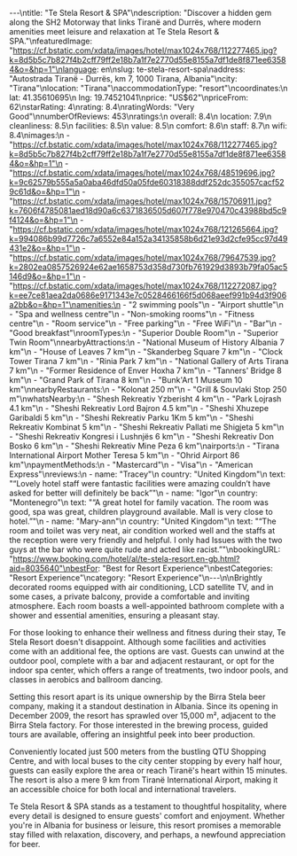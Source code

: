 ---\ntitle: "Te Stela Resort & SPA"\ndescription: "Discover a hidden gem along the SH2 Motorway that links Tiranë and Durrës, where modern amenities meet leisure and relaxation at Te Stela Resort & SPA."\nfeaturedImage: "https://cf.bstatic.com/xdata/images/hotel/max1024x768/112277465.jpg?k=8d5b5c7b827f4b2cff79ff2e18b7a1f7e2770d55e8155a7df1de8f871ee63584&o=&hp=1"\nlanguage: en\nslug: te-stela-resort-spa\naddress: "Autostrada Tiranë - Durrës, km 7, 1000 Tirana, Albania"\ncity: "Tirana"\nlocation: "Tirana"\naccommodationType: "resort"\ncoordinates:\n  lat: 41.35610695\n  lng: 19.74521041\nprice: "US$62"\npriceFrom: 62\nstarRating: 4\nrating: 8.4\nratingWords: "Very Good"\nnumberOfReviews: 453\nratings:\n  overall: 8.4\n  location: 7.9\n  cleanliness: 8.5\n  facilities: 8.5\n  value: 8.5\n  comfort: 8.6\n  staff: 8.7\n  wifi: 8.4\nimages:\n  - "https://cf.bstatic.com/xdata/images/hotel/max1024x768/112277465.jpg?k=8d5b5c7b827f4b2cff79ff2e18b7a1f7e2770d55e8155a7df1de8f871ee63584&o=&hp=1"\n  - "https://cf.bstatic.com/xdata/images/hotel/max1024x768/48519696.jpg?k=9c62579b555a5a0aba46dfd50a05fde60318388ddf252dc355057cacf529c61d&o=&hp=1"\n  - "https://cf.bstatic.com/xdata/images/hotel/max1024x768/15706911.jpg?k=7606f4785081aed18d90a6c6371836505d607f778e970470c43988bd5c9f4124&o=&hp=1"\n  - "https://cf.bstatic.com/xdata/images/hotel/max1024x768/121265664.jpg?k=994086b99d7726c7a6552e84a152a34135858b6d21e93d2cfe95cc97d49431e2&o=&hp=1"\n  - "https://cf.bstatic.com/xdata/images/hotel/max1024x768/79647539.jpg?k=2802ea0857526924e62ae1658753d358d730fb761929d3893b79fa05ac5146d9&o=&hp=1"\n  - "https://cf.bstatic.com/xdata/images/hotel/max1024x768/112272087.jpg?k=ee7ce81aea2da0686e9171343e7c0528466166f5d068aeef991b94d3f906a2bb&o=&hp=1"\namenities:\n  - "2 swimming pools"\n  - "Airport shuttle"\n  - "Spa and wellness centre"\n  - "Non-smoking rooms"\n  - "Fitness centre"\n  - "Room service"\n  - "Free parking"\n  - "Free WiFi"\n  - "Bar"\n  - "Good breakfast"\nroomTypes:\n  - "Superior Double Room"\n  - "Superior Twin Room"\nnearbyAttractions:\n  - "National Museum of History Albania 7 km"\n  - "House of Leaves 7 km"\n  - "Skanderbeg Square 7 km"\n  - "Clock Tower Tirana 7 km"\n  - "Rinia Park 7 km"\n  - "National Gallery of Arts Tirana 7 km"\n  - "Former Residence of Enver Hoxha 7 km"\n  - "Tanners' Bridge 8 km"\n  - "Grand Park of Tirana 8 km"\n  - "Bunk'Art 1 Museum 10 km"\nnearbyRestaurants:\n  - "Kolonat 250 m"\n  - "Grill & Souvlaki Stop 250 m"\nwhatsNearby:\n  - "Shesh Rekreativ Yzberisht 4 km"\n  - "Park Lojrash 4.1 km"\n  - "Sheshi Rekreativ Lord Bajron 4.5 km"\n  - "Sheshi Xhuzepe Garibaldi 5 km"\n  - "Sheshi Rekreativ Parku 1Km 5 km"\n  - "Sheshi Rekreativ Kombinat 5 km"\n  - "Sheshi Rekreativ Pallati me Shigjeta 5 km"\n  - "Sheshi Rekreativ Kongresi i Lushnjës 6 km"\n  - "Sheshi Rekreativ Don Bosko 6 km"\n  - "Sheshi Rekreativ Mine Peza 6 km"\nairports:\n  - "Tirana International Airport Mother Teresa 5 km"\n  - "Ohrid Airport 86 km"\npaymentMethods:\n  - "Mastercard"\n  - "Visa"\n  - "American Express"\nreviews:\n  - name: "Tracey"\n    country: "United Kingdom"\n    text: "“Lovely hotel staff were fantastic facilities were amazing couldn’t have asked for better will definitely be back”"\n  - name: "Igor"\n    country: "Montenegro"\n    text: "“A great hotel for family vacation. The room was good, spa was great, children playground available. Mall is very close to hotel.”"\n  - name: "Mary-ann"\n    country: "United Kingdom"\n    text: "“The room and toilet was very neat, air condition worked well and the staffs at the reception were very friendly and helpful. I only had Issues with the two guys at the bar who were quite rude and acted like racist.”"\nbookingURL: "https://www.booking.com/hotel/al/te-stela-resort.en-gb.html?aid=8035640"\nbestFor: "Best for Resort Experience"\nbestCategories: "Resort Experience"\ncategory: "Resort Experience"\n---\n\nBrightly decorated rooms equipped with air conditioning, LCD satellite TV, and in some cases, a private balcony, provide a comfortable and inviting atmosphere. Each room boasts a well-appointed bathroom complete with a shower and essential amenities, ensuring a pleasant stay.

For those looking to enhance their wellness and fitness during their stay, Te Stela Resort doesn't disappoint. Although some facilities and activities come with an additional fee, the options are vast. Guests can unwind at the outdoor pool, complete with a bar and adjacent restaurant, or opt for the indoor spa center, which offers a range of treatments, two indoor pools, and classes in aerobics and ballroom dancing.

Setting this resort apart is its unique ownership by the Birra Stela beer company, making it a standout destination in Albania. Since its opening in December 2009, the resort has sprawled over 15,000 m², adjacent to the Birra Stela factory. For those interested in the brewing process, guided tours are available, offering an insightful peek into beer production.

Conveniently located just 500 meters from the bustling QTU Shopping Centre, and with local buses to the city center stopping by every half hour, guests can easily explore the area or reach Tiranë's heart within 15 minutes. The resort is also a mere 9 km from Tiranë International Airport, making it an accessible choice for both local and international travelers.

Te Stela Resort & SPA stands as a testament to thoughtful hospitality, where every detail is designed to ensure guests' comfort and enjoyment. Whether you're in Albania for business or leisure, this resort promises a memorable stay filled with relaxation, discovery, and perhaps, a newfound appreciation for beer.